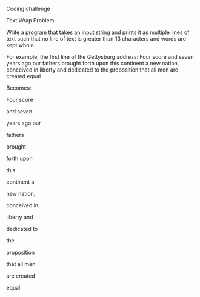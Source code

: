 Coding challenge
 
Text Wrap Problem

Write a program that takes an input string and prints it as multiple lines of text such that no line of text is greater than 13 characters and words are kept whole.

For example, the first line of the Gettysburg address:
Four score and seven years ago our fathers brought forth upon this continent a new nation, conceived in liberty and dedicated to the proposition that all men are created equal

Becomes:

Four score

and seven

years ago our

fathers

brought

forth upon

this

continent a

new nation,

conceived in

liberty and

dedicated to

the

proposition

that all men

are created

equal
